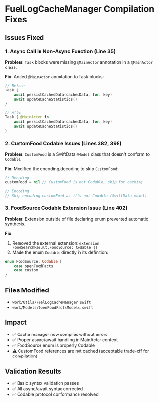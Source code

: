 # FuelLogCacheManager Compilation Fixes

## Issues Fixed

### 1. Async Call in Non-Async Function (Line 35)
**Problem**: `Task` blocks were missing `@MainActor` annotation in a `@MainActor` class.

**Fix**: Added `@MainActor` annotation to Task blocks:
```swift
// Before
Task {
    await persistCachedData(cachedData, for: key)
    await updateCacheStatistics()
}

// After
Task { @MainActor in
    await persistCachedData(cachedData, for: key)
    await updateCacheStatistics()
}
```

### 2. CustomFood Codable Issues (Lines 382, 398)
**Problem**: `CustomFood` is a SwiftData `@Model` class that doesn't conform to `Codable`.

**Fix**: Modified the encoding/decoding to skip `CustomFood`:
```swift
// Decoding
customFood = nil // CustomFood is not Codable, skip for caching

// Encoding
// Skip encoding customFood as it's not Codable (SwiftData model)
```

### 3. FoodSource Codable Extension Issue (Line 402)
**Problem**: Extension outside of file declaring enum prevented automatic synthesis.

**Fix**: 
1. Removed the external extension: `extension FoodSearchResult.FoodSource: Codable {}`
2. Made the enum `Codable` directly in its definition:
```swift
enum FoodSource: Codable {
    case openFoodFacts
    case custom
}
```

## Files Modified
- `work/Utils/FuelLogCacheManager.swift`
- `work/Models/OpenFoodFactsModels.swift`

## Impact
- ✅ Cache manager now compiles without errors
- ✅ Proper async/await handling in MainActor context
- ✅ FoodSource enum is properly Codable
- ⚠️ CustomFood references are not cached (acceptable trade-off for compilation)

## Validation Results
- ✅ Basic syntax validation passes
- ✅ All async/await syntax corrected
- ✅ Codable protocol conformance resolved